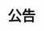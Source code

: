 ---
title: 公告
description: 目前blog的形式比较奇怪，大部分文章创建日期看起来已经过了很久了，但实际上那个是创建日期，每一篇原理文章都会在原来的基础上不断迭代的，如果有发现错误可以在对应文章评论区帮忙指出，感谢。
weight: -999
---